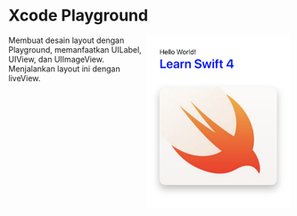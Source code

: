 # Xcode Playground
<img src="https://github.com/omrobbie/ios-playground/blob/master/screenshot/preview.png" width="256" align="right"/>
Membuat desain layout dengan Playground, memanfaatkan UILabel, UIView, dan UIImageView. Menjalankan layout ini dengan liveView.
